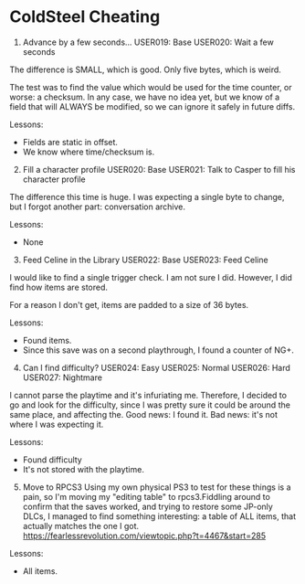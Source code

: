 # ColdSteel Cheating

1. Advance by a few seconds...
USER019: Base
USER020: Wait a few seconds

The difference is SMALL, which is good. Only five bytes, which is weird.

The test was to find the value which would be used for the time counter, or worse: a checksum. In any case, we have no idea yet, but we know of a field that will ALWAYS be modified, so we can ignore it safely in future diffs.

Lessons:
- Fields are static in offset.
- We know where time/checksum is.


2. Fill a character profile
USER020: Base
USER021: Talk to Casper to fill his character profile

The difference this time is huge. I was expecting a single byte to change, but I forgot another part: conversation archive.

Lessons:
- None

3. Feed Celine in the Library
USER022: Base
USER023: Feed Celine

I would like to find a single trigger check. I am not sure I did. However, I did find how items are stored.

For a reason I don't get, items are padded to a size of 36 bytes.

Lessons:
- Found items.
- Since this save was on a second playthrough, I found a counter of NG+.


4. Can I find difficulty?
USER024: Easy
USER025: Normal
USER026: Hard
USER027: Nightmare

I cannot parse the playtime and it's infuriating me. Therefore, I decided to go and look for the difficulty, since I was pretty sure it could be around the same place, and affecting the. Good news: I found it. Bad news: it's not where I was expecting it.

Lessons:
- Found difficulty
- It's not stored with the playtime.

5. Move to RPCS3
Using my own physical PS3 to test for these things is a pain, so I'm moving my "editing table" to rpcs3.Fiddling around to confirm that the saves worked, and trying to restore some JP-only DLCs, I managed to find something interesting: a table of ALL items, that actually matches the one I got.
https://fearlessrevolution.com/viewtopic.php?t=4467&start=285

Lessons:
- All items.
